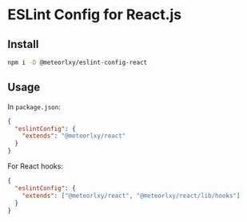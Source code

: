 # ESLint Config for React.js

## Install

```sh
npm i -D @meteorlxy/eslint-config-react
```

## Usage

In `package.json`:

```json
{
  "eslintConfig": {
    "extends": "@meteorlxy/react"
  }
}
```

For React hooks:

```json
{
  "eslintConfig": {
    "extends": ["@meteorlxy/react", "@meteorlxy/react/lib/hooks"]
  }
}
```
